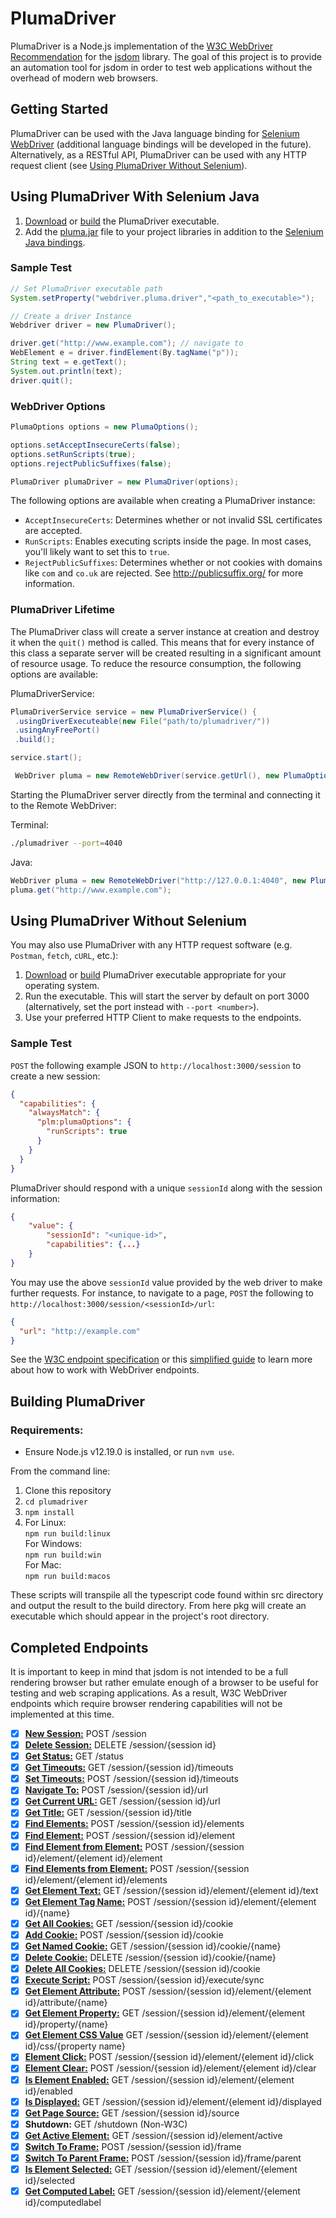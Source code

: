# PlumaDriver

PlumaDriver is a Node.js implementation of the [W3C WebDriver Recommendation](https://www.w3.org/TR/webdriver1/#protocol) for the [jsdom](https://github.com/jsdom/jsdom) library. The goal of this project is to provide an automation tool for jsdom in order to test web applications without the overhead of modern web browsers.

## Getting Started

PlumaDriver can be used with the Java language binding for [Selenium WebDriver](https://www.seleniumhq.org/projects/webdriver/) (additional language bindings will be developed in the future). Alternatively, as a RESTful API, PlumaDriver can be used with any HTTP request client (see [Using PlumaDriver Without Selenium](#using-plumadriver-without-selenium)).

## Using PlumaDriver With Selenium Java

1. [Download](https://github.com/Seneca-CDOT/plumadriver/releases) or [build](#building-plumadriver) the PlumaDriver executable.
2. Add the [pluma.jar](/selenium/Java/client) file to your project libraries in addition to the [Selenium Java bindings](https://www.seleniumhq.org/download/).

### Sample Test

```java
// Set PlumaDriver executable path
System.setProperty("webdriver.pluma.driver","<path_to_executable>");

// Create a driver Instance
Webdriver driver = new PlumaDriver();

driver.get("http://www.example.com"); // navigate to
WebElement e = driver.findElement(By.tagName("p"));
String text = e.getText();
System.out.println(text);
driver.quit();
```

### WebDriver Options

```java
PlumaOptions options = new PlumaOptions();

options.setAcceptInsecureCerts(false);
options.setRunScripts(true);
options.rejectPublicSuffixes(false);

PlumaDriver plumaDriver = new PlumaDriver(options);
```

The following options are available when creating a PlumaDriver instance:

- `AcceptInsecureCerts`: Determines whether or not invalid SSL certificates are accepted.
- `RunScripts`: Enables executing scripts inside the page. In most cases, you'll likely want to set this to `true`.
- `RejectPublicSuffixes`: Determines whether or not cookies with domains like `com` and `co.uk` are rejected. See http://publicsuffix.org/ for more information.

### PlumaDriver Lifetime

The PlumaDriver class will create a server instance at creation and destroy it when the `quit()` method is called. This means that for every instance of this class a separate server will be created resulting in a significant amount of resource usage. To reduce the resource consumption, the following options are available:

PlumaDriverService:

```java
PlumaDriverService service = new PlumaDriverService() {
 .usingDriverExecuteable(new File("path/to/plumadriver/"))
 .usingAnyFreePort()
 .build();

service.start();

 WebDriver pluma = new RemoteWebDriver(service.getUrl(), new PlumaOptions());
```

Starting the PlumaDriver server directly from the terminal and connecting it to the Remote WebDriver:

Terminal:

```bash
./plumadriver --port=4040
```

Java:

```java
WebDriver pluma = new RemoteWebDriver("http://127.0.0.1:4040", new PlumaOptions());
pluma.get("http://www.example.com");
```

## Using PlumaDriver Without Selenium

You may also use PlumaDriver with any HTTP request software (e.g. `Postman`, `fetch`, `cURL`, etc.):

1. [Download](https://github.com/Seneca-CDOT/plumadriver/releases) or [build](#building-plumadriver) PlumaDriver executable appropriate for your operating system.
2. Run the executable. This will start the server by default on port 3000 (alternatively, set the port instead with `--port <number>`).
3. Use your preferred HTTP Client to make requests to the endpoints.

### Sample Test

`POST` the following example JSON to `http://localhost:3000/session` to create a new session:

```json
{
  "capabilities": {
    "alwaysMatch": {
      "plm:plumaOptions": {
        "runScripts": true
      }
    }
  }
}
```

PlumaDriver should respond with a unique `sessionId` along with the session information:

```json
{
    "value": {
        "sessionId": "<unique-id>",
        "capabilities": {...}
    }
}
```

You may use the above `sessionId` value provided by the web driver to make further requests. For instance, to navigate to a page, `POST` the following to `http://localhost:3000/session/<sessionId>/url`:

```json
{
  "url": "http://example.com"
}
```

See the [W3C endpoint specification](https://www.w3.org/TR/webdriver1/#list-of-endpoints) or this [simplified guide](https://github.com/jlipps/simple-wd-spec) to learn more about how to work with WebDriver endpoints.

## Building PlumaDriver

### Requirements:

- Ensure Node.js v12.19.0 is installed, or run `nvm use`.

From the command line:

1. Clone this repository
2. `cd plumadriver`
3. `npm install`
4. For Linux:  
    `npm run build:linux`  
   For Windows:  
    `npm run build:win`  
   For Mac:  
    `npm run build:macos`

These scripts will transpile all the typescript code found within src directory and output the result to the build directory. From here pkg will create an executable which should appear in the project's root directory.

## Completed Endpoints

It is important to keep in mind that jsdom is not intended to be a full rendering browser but rather emulate enough of a browser to be useful for testing and web scraping applications. As a result, W3C WebDriver endpoints which require browser rendering capabilities will not be implemented at this time.

- [x] [**New Session:**](https://www.w3.org/TR/webdriver1/#dfn-creating-a-new-session) POST /session
- [x] [**Delete Session:**](https://www.w3.org/TR/webdriver1/#dfn-delete-session) DELETE /session/{session id}
- [x] [**Get Status:**](https://www.w3.org/TR/webdriver1/#dfn-status) GET /status
- [x] [**Get Timeouts:**](https://www.w3.org/TR/webdriver1/#dfn-get-timeouts) GET /session/{session id}/timeouts
- [x] [**Set Timeouts:**](https://www.w3.org/TR/webdriver1/#dfn-timeouts) POST /session/{session id}/timeouts
- [x] [**Navigate To:**](https://www.w3.org/TR/webdriver1/#dfn-navigate-to) POST /session/{session id}/url
- [x] [**Get Current URL:**](https://www.w3.org/TR/webdriver1/#dfn-get-current-url) GET /session/{session id}/url
- [x] [**Get Title:**](https://www.w3.org/TR/webdriver1/#dfn-get-title) GET /session/{session id}/title
- [x] [**Find Elements:**](https://www.w3.org/TR/webdriver1/#dfn-find-elements) POST /session/{session id}/elements
- [x] [**Find Element:**](https://www.w3.org/TR/webdriver1/#dfn-find-element) POST /session/{session id}/element
- [x] [**Find Element from Element:**](https://www.w3.org/TR/webdriver1/#dfn-find-element-from-element) POST /session/{session id}/element/{element id}/element
- [x] [**Find Elements from Element:**](https://www.w3.org/TR/webdriver1/#dfn-find-elements-from-element) POST /session/{session id}/element/{element id}/elements
- [x] [**Get Element Text:**](https://www.w3.org/TR/webdriver1/#dfn-get-element-text) GET /session/{session id}/element/{element id}/text
- [x] [**Get Element Tag Name:**](https://www.w3.org/TR/webdriver1/#dfn-get-element-tag-name) POST /session/{session id}/element/{element id}/{name}
- [x] [**Get All Cookies:**](https://www.w3.org/TR/webdriver1/#dfn-get-all-cookies) GET /session/{session id}/cookie
- [x] [**Add Cookie:**](https://www.w3.org/TR/webdriver1/#dfn-adding-a-cookie) POST /session/{session id}/cookie
- [x] [**Get Named Cookie:**](https://www.w3.org/TR/webdriver1/#dfn-get-named-cookie) GET /session/{session id}/cookie/{name}
- [x] [**Delete Cookie:**](https://www.w3.org/TR/webdriver1/#dfn-delete-cookie) DELETE /session/{session id}/cookie/{name}
- [x] [**Delete All Cookies:**](https://www.w3.org/TR/webdriver1/#dfn-delete-all-cookies) DELETE /session/{session id)/cookie
- [x] [**Execute Script:**](https://www.w3.org/TR/webdriver1/#dfn-execute-script) POST /session/{session id}/execute/sync
- [x] [**Get Element Attribute:**](https://www.w3.org/TR/webdriver1/#dfn-get-element-attribute) POST /session/{session id}/element/{element id}/attribute/{name}
- [x] [**Get Element Property:**](https://www.w3.org/TR/webdriver/#dfn-get-element-property) GET /session/{session id}/element/{element id}/property/{name}
- [x] [**Get Element CSS Value**](https://www.w3.org/TR/webdriver/#dfn-get-element-css-value) GET /session/{session id}/element/{element id}/css/{property name}
- [x] [**Element Click:**](https://www.w3.org/TR/webdriver1/#dfn-element-click) POST /session/{session id}/element/{element id}/click
- [x] [**Element Clear:**](https://www.w3.org/TR/webdriver1/#dfn-element-clear) POST /session/{session id}/element/{element id}/clear
- [x] [**Is Element Enabled:**](https://www.w3.org/TR/webdriver1/#dfn-is-element-enabled) GET /session/{session id}/element/{element id}/enabled
- [x] [**Is Displayed:**](https://www.w3.org/TR/webdriver1/#element-displayedness) GET /session/{session id}/element/{element id}/displayed
- [x] [**Get Page Source:**](https://www.w3.org/TR/webdriver1/#dfn-get-page-source) GET /session/{session id}/source
- [x] **Shutdown:** GET /shutdown (Non-W3C)
- [x] [**Get Active Element:**](https://www.w3.org/TR/webdriver1/#dfn-get-active-element) GET /session/{session id}/element/active
- [x] [**Switch To Frame:**](https://www.w3.org/TR/webdriver1/#dfn-switch-to-frame) POST /session/{session id}/frame
- [x] [**Switch To Parent Frame:**](https://www.w3.org/TR/webdriver1/#dfn-switch-to-parent-frame) POST /session/{session id}/frame/parent
- [x] [**Is Element Selected:**](https://www.w3.org/TR/webdriver/#dfn-is-element-selected) GET /session/{session id}/element/{element id}/selected
- [x] [**Get Computed Label:**](https://www.w3.org/TR/webdriver/#dfn-get-computed-label) GET /session/{session id}/element/{element id}/computedlabel
